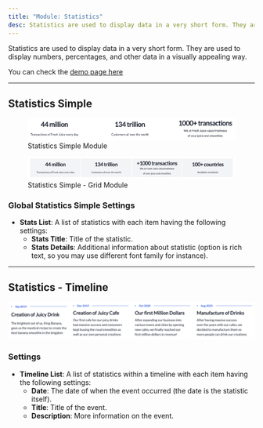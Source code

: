 ```yaml
---
title: "Module: Statistics"
desc: Statistics are used to display data in a very short form. They are used to display numbers, percentages, and other data in a visually appealing way.
---
```


Statistics are used to display data in a very short form. They are used to display numbers, percentages, and other data in a visually appealing way.

You can check the [demo page here](https://143910617.hs-sites-eu1.com/module-statistics)

---

## Statistics Simple

<figure>
  <img src="./statistics-simple.png" alt="Screenshot of Statistics Simple Module" />
  <figcaption>Statistics Simple Module</figcaption>
</figure>

<figure>
  <img src="./statistics-simple-grid.png" alt="Screenshot of Statistics Simple Module but in Grid form" />
  <figcaption>Statistics Simple - Grid Module</figcaption>
</figure>

### Global Statistics Simple Settings

- **Stats List**: A list of statistics with each item having the following settings:
  - **Stats Title**: Title of the statistic.
  - **Stats Details**: Additional information about statistic (option is rich text, so you may use different font family for instance).

---

## Statistics - Timeline

<img src="./statistics-timeline.png" alt="Screenshot of the Statistics Timeline Module" />

### Settings

- **Timeline List**: A list of statistics within a timeline with each item having the following settings:
  - **Date**: The date of when the event occurred (the date is the statistic itself).
  - **Title**: Title of the event.
  - **Description**: More information on the event.
